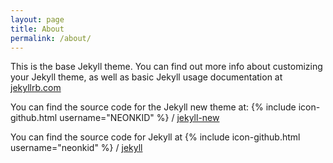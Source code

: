 ```yaml
---
layout: page
title: About
permalink: /about/
---
```


This is the base Jekyll theme. You can find out more info about customizing your Jekyll theme, as well as basic Jekyll usage documentation at [jekyllrb.com](http://jekyllrb.com/)

You can find the source code for the Jekyll new theme at:
{% include icon-github.html username="NEONKID" %} /
[jekyll-new](https://github.com/jglovier/jekyll-new)

You can find the source code for Jekyll at
{% include icon-github.html username="neonkid" %} /
[jekyll](https://github.com/jekyll/jekyll)
